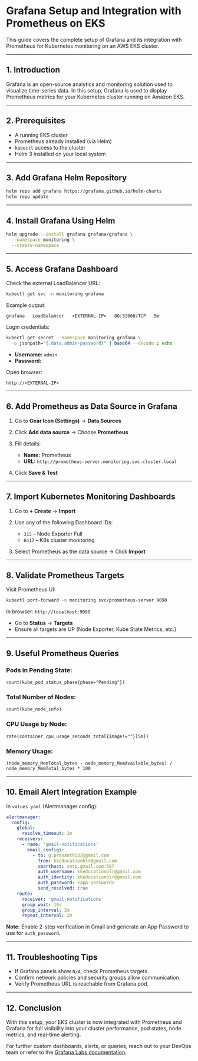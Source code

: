 # Grafana Setup and Integration with Prometheus on EKS

This guide covers the complete setup of Grafana and its integration with Prometheus for Kubernetes monitoring on an AWS EKS cluster.

---

## 1. Introduction

Grafana is an open-source analytics and monitoring solution used to visualize time-series data. In this setup, Grafana is used to display Prometheus metrics for your Kubernetes cluster running on Amazon EKS.

---

## 2. Prerequisites

* A running EKS cluster
* Prometheus already installed (via Helm)
* `kubectl` access to the cluster
* Helm 3 installed on your local system

---

## 3. Add Grafana Helm Repository

```bash
helm repo add grafana https://grafana.github.io/helm-charts
helm repo update
```

---

## 4. Install Grafana Using Helm

```bash
helm upgrade --install grafana grafana/grafana \
  --namespace monitoring \
  --create-namespace
```

---

## 5. Access Grafana Dashboard

Check the external LoadBalancer URL:

```bash
kubectl get svc -n monitoring grafana
```

Example output:

```
grafana   LoadBalancer   <EXTERNAL-IP>   80:32060/TCP   5m
```

Login credentials:

```bash
kubectl get secret --namespace monitoring grafana \
  -o jsonpath="{.data.admin-password}" | base64 --decode ; echo
```

* **Username:** `admin`
* **Password:** <output of above command>

Open browser:

```
http://<EXTERNAL-IP>
```

---

## 6. Add Prometheus as Data Source in Grafana

1. Go to **Gear Icon (Settings)** → **Data Sources**
2. Click **Add data source** → Choose **Prometheus**
3. Fill details:

   * **Name:** Prometheus
   * **URL:** `http://prometheus-server.monitoring.svc.cluster.local`
4. Click **Save & Test**

---

## 7. Import Kubernetes Monitoring Dashboards

1. Go to **+ Create** → **Import**
2. Use any of the following Dashboard IDs:

   * `315` – Node Exporter Full
   * `6417` – K8s cluster monitoring
3. Select Prometheus as the data source → Click **Import**

---

## 8. Validate Prometheus Targets

Visit Prometheus UI:

```bash
kubectl port-forward -n monitoring svc/prometheus-server 9090
```

In browser: `http://localhost:9090`

* Go to **Status** → **Targets**
* Ensure all targets are UP (Node Exporter, Kube State Metrics, etc.)

---

## 9. Useful Prometheus Queries

### Pods in Pending State:

```promql
count(kube_pod_status_phase{phase="Pending"})
```

### Total Number of Nodes:

```promql
count(kube_node_info)
```

### CPU Usage by Node:

```promql
rate(container_cpu_usage_seconds_total{image!=""}[5m])
```

### Memory Usage:

```promql
(node_memory_MemTotal_bytes - node_memory_MemAvailable_bytes) / node_memory_MemTotal_bytes * 100
```

---

## 10. Email Alert Integration Example

In `values.yaml` (Alertmanager config):

```yaml
alertmanager:
  config:
    global:
      resolve_timeout: 1m
    receivers:
      - name: 'gmail-notifications'
        email_configs:
          - to: g.prasanth532@gmail.com
            from: kkeducationblr@gmail.com
            smarthost: smtp.gmail.com:587
            auth_username: kkeducationblr@gmail.com
            auth_identity: kkeducationblr@gmail.com
            auth_password: <app-password>
            send_resolved: true
    route:
      receiver: 'gmail-notifications'
      group_wait: 10s
      group_interval: 2m
      repeat_interval: 2m
```

**Note:** Enable 2-step verification in Gmail and generate an App Password to use for `auth_password`.

---

## 11. Troubleshooting Tips

* If Grafana panels show `N/A`, check Prometheus targets.
* Confirm network policies and security groups allow communication.
* Verify Prometheus URL is reachable from Grafana pod.

---

## 12. Conclusion

With this setup, your EKS cluster is now integrated with Prometheus and Grafana for full visibility into your cluster performance, pod states, node metrics, and real-time alerting.

For further custom dashboards, alerts, or queries, reach out to your DevOps team or refer to the [Grafana Labs documentation](https://grafana.com/docs/).
